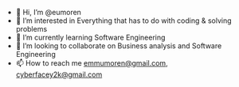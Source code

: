 - 👋 Hi, I’m @eumoren
- 👀 I’m interested in Everything that has to do with coding & solving problems
- 🌱 I’m currently learning Software Engineering
- 💞️ I’m looking to collaborate on Business analysis and Software Engineering
- 📫 How to reach me emmumoren@gmail.com, cyberfacey2k@gmail.com

<!---
eumoren/eumoren is a ✨ special ✨ repository because its `README.md` (this file) appears on your GitHub profile.
You can click the Preview link to take a look at your changes.
--->
